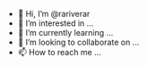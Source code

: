 - 👋 Hi, I’m @rariverar
- 👀 I’m interested in ...
- 🌱 I’m currently learning ...
- 💞️ I’m looking to collaborate on ...
- 📫 How to reach me ...

<!---
rariverar/rariverar is a ✨ special ✨ repository because its `README.md` (this file) appears on your GitHub profile.
You can click the Preview link to take a look at your changes.
--->
